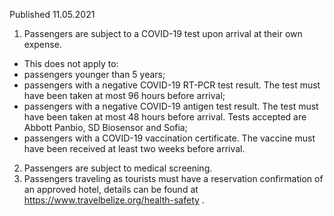 Published 11.05.2021
1. Passengers are subject to a COVID-19 test upon arrival at their own expense.
- This does not apply to:
- passengers younger than 5 years;
- passengers with a negative COVID-19 RT-PCR test result. The test must have been taken at most 96 hours before arrival;
- passengers with a negative COVID-19 antigen test result. The test must have been taken at most 48 hours before arrival. Tests accepted are Abbott Panbio, SD Biosensor and Sofia;
- passengers with a COVID-19 vaccination certificate. The vaccine must have been received at least two weeks before arrival.
2. Passengers are subject to medical screening.
3. Passengers traveling as tourists must have a reservation confirmation of an approved hotel, details can be found at <a href="https://www.travelbelize.org/health-safety">https://www.travelbelize.org/health-safety</a> .

